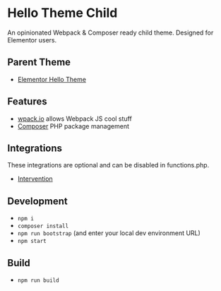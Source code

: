 # Hello Theme Child

An opinionated Webpack & Composer ready child theme. Designed for Elementor users.

## Parent Theme

- [Elementor Hello Theme](https://elementor.com/hello-theme/)

## Features

- [wpack.io](https://wpack.io) allows Webpack JS cool stuff
- [Composer](https://getcomposer.org) PHP package management

## Integrations

These integrations are optional and can be disabled in functions.php.

- [Intervention](https://packagist.org/packages/soberwp/intervention)

## Development

- `npm i`
- `composer install`
- `npm run bootstrap` (and enter your local dev environment URL)
- `npm start`

## Build

- `npm run build`
